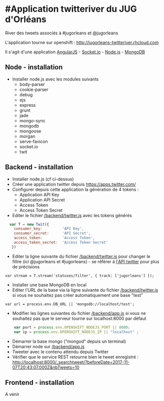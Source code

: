 #Application twitteriver du JUG d'Orléans
===========

River des tweets associés à #jugorleans et @jugorleans

L'application tourne sur openshift : http://jugorleans-twitteriver.rhcloud.com

Il s'agit d'une application [AngularJS](https://angularjs.org/) - [Socket.io](http://socket.io/) - [Node.js](http://nodejs.org/) - [MongoDB](http://www.mongodb.org/)

## Node - installation
* Installer node.js avec les modules suivants
  * body-parser
  * cookie-parser
  * debug
  * ejs
  * express
  * grunt
  * jade
  * mongo-sync
  * mongodb
  * mongoose
  * morgan
  * serve-favicon
  * socket.io
  * twit
  
## Backend - installation
* Installer node.js (cf ci-dessus)
* Créer une application twitter depuis https://apps.twitter.com/ 
* Configurer depuis cette application la génération de 4 tokens : 
  * Application API Key
  * Application API Secret
  * Access Token
  * Access Token Secret
* Editer le fichier [/backend/twitter.js](https://github.com/jugorleans/twitteriver/blob/master/backend/twitter.js) avec les tokens générés 
```javascript
  var T = new Twit({
    consumer_key:         'API Key',
    consumer_secret:      'API Secret',
    access_token:         'Access Token',
    access_token_secret:  'Access Token Secret'
   })
```
* Editer la ligne suivante du fichier [/backend/twitter.js](https://github.com/jugorleans/twitteriver/blob/master/backend/twitter.js) pour changer le filtre (ici @jugorleans et #jugorleans) - se référer à [l'API twitter](https://dev.twitter.com/streaming/public) pour plus de précisions

```var stream = T.stream('statuses/filter', { track: ['jugorleans'] });```

* Installer une base MongoDB en local
* Editer l'URL de la base via la ligne suivante du fichier [/backend/twitter.js](https://github.com/jugorleans/twitteriver/blob/master/backend/twitter.js) si vous ne souhaitez pas créer automatiquement une base "test"

`var url = process.env.DB_URL || 'mongodb://localhost/test';`

* Modifier les lignes suivantes du fichier [/backend/app.js](https://github.com/jugorleans/twitteriver/blob/master/backend/app.js) si vous ne souhaitez pas que le serveur tourne sur localhost:8000 par défaut
```javascript
    var port = process.env.OPENSHIFT_NODEJS_PORT || 8000;
    var ip = process.env.OPENSHIFT_NODEJS_IP || "localhost" ;
```
* Démarrer la base mongo ("mongod" depuis un terminal) 
* Démarrer node sur [/backend/app.js](https://github.com/jugorleans/twitteriver/blob/master/backend/app.js) 
* Tweeter avec le contenu attendu depuis Twitter
* Vérifier que le service REST retourne bien le tweet enregistré : [http://localhost:8000/_searchtweet/?beforeDate=2017-11-07T20:43:07.000Z&nbTweets=10](http://localhost:8000/_searchtweet/?beforeDate=2017-11-07T20:43:07.000Z&nbTweets=10)


## Frontend - installation
A venir

